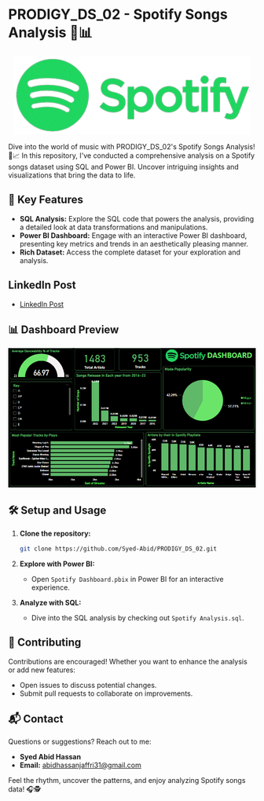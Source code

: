 # PRODIGY_DS_02 - Spotify Songs Analysis 🎵📊

<div align="center">
  <img src="https://github.com/Syed-Abid/PRODIGY_DS_02/blob/main/Spotify%20Logo.png" alt="Spotify Logo">
</div>


Dive into the world of music with PRODIGY_DS_02's Spotify Songs Analysis! 🎵📈 In this repository, I've conducted a comprehensive analysis on a Spotify songs dataset using SQL and Power BI. Uncover intriguing insights and visualizations that bring the data to life.

## 🚀 Key Features

- **SQL Analysis:** Explore the SQL code that powers the analysis, providing a detailed look at data transformations and manipulations.
- **Power BI Dashboard:** Engage with an interactive Power BI dashboard, presenting key metrics and trends in an aesthetically pleasing manner.
- **Rich Dataset:** Access the complete dataset for your exploration and analysis.

## LinkedIn Post

- [LinkedIn Post](https://www.linkedin.com/posts/syed-abid-hassan-bb569b1b8_hello-connections-i-have-completed-the-activity-7145818146375987200-GTVN?utm_source=share&utm_medium=member_desktop)

## 📊 Dashboard Preview

<div align="center">
  <img src="https://github.com/Syed-Abid/PRODIGY_DS_02/blob/main/Spotify%20Dashboard.png" alt="Spotify Dashboard">
</div>

## 🛠️ Setup and Usage

1. **Clone the repository:**
    ```bash
    git clone https://github.com/Syed-Abid/PRODIGY_DS_02.git
    ```

2. **Explore with Power BI:**
    - Open `Spotify Dashboard.pbix` in Power BI for an interactive experience.

3. **Analyze with SQL:**
    - Dive into the SQL analysis by checking out `Spotify Analysis.sql`.

## 🤝 Contributing

Contributions are encouraged! Whether you want to enhance the analysis or add new features:

- Open issues to discuss potential changes.
- Submit pull requests to collaborate on improvements.

## 📬 Contact

Questions or suggestions? Reach out to me:

- **Syed Abid Hassan**
- **Email:** [abidhassanjaffri31@gmail.com](mailto:abidhassanjaffri31@gmail.com)

Feel the rhythm, uncover the patterns, and enjoy analyzing Spotify songs data! 🎧🕵️
